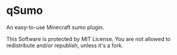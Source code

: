 # qSumo
An easy-to-use Minecraft sumo plugin.


This Software is protected by MIT License. You are not allowed to redistribute and/or republish, unless it's a fork.


